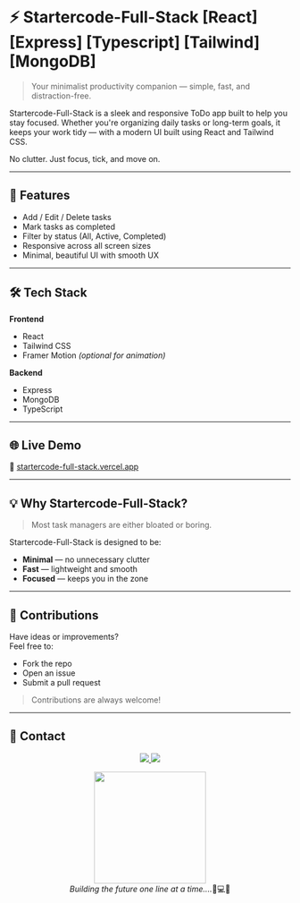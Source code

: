 # ⚡ Startercode-Full-Stack [React] [Express] [Typescript] [Tailwind] [MongoDB]

> Your minimalist productivity companion — simple, fast, and distraction-free.

Startercode-Full-Stack is a sleek and responsive ToDo app built to help you stay focused. Whether you're organizing daily tasks or long-term goals, it keeps your work tidy — with a modern UI built using React and Tailwind CSS.

No clutter. Just focus, tick, and move on.

---

## 🚀 Features  
- Add / Edit / Delete tasks  
- Mark tasks as completed  
- Filter by status (All, Active, Completed)  
- Responsive across all screen sizes  
- Minimal, beautiful UI with smooth UX  

---

## 🛠 Tech Stack

**Frontend**  
- React  
- Tailwind CSS  
- Framer Motion *(optional for animation)*

**Backend**  
- Express  
- MongoDB  
- TypeScript

---

## 🌐 Live Demo  
🔗 [startercode-full-stack.vercel.app](https://startercode-full-stack.vercel.app)

---

## 💡 Why Startercode-Full-Stack?

> Most task managers are either bloated or boring.

Startercode-Full-Stack is designed to be:
- **Minimal** — no unnecessary clutter  
- **Fast** — lightweight and smooth  
- **Focused** — keeps you in the zone

---

## 🙌 Contributions  
Have ideas or improvements?  
Feel free to:
- Fork the repo  
- Open an issue  
- Submit a pull request  

> Contributions are always welcome!

---

## 🌠 Contact

<p align="center">
  <a href="https://twitter.com/Nishuldhakar">
    <img src="https://img.shields.io/badge/Twitter-1DA1F2?style=for-the-badge&logo=twitter&logoColor=white">
  </a>
  
  <a href="https://www.linkedin.com/in/nishuldhakar">
    <img src="https://img.shields.io/badge/LinkedIn-0077B5?style=for-the-badge&logo=linkedin&logoColor=white">
  </a>
</p>

<p align="center">
  <img src="https://media.giphy.com/media/xUA7bdpLxQhsSQdyog/giphy.gif" width="200">
  <br>
  <em>Building the future one line at a time....</em>🚀💻✨
</p>
